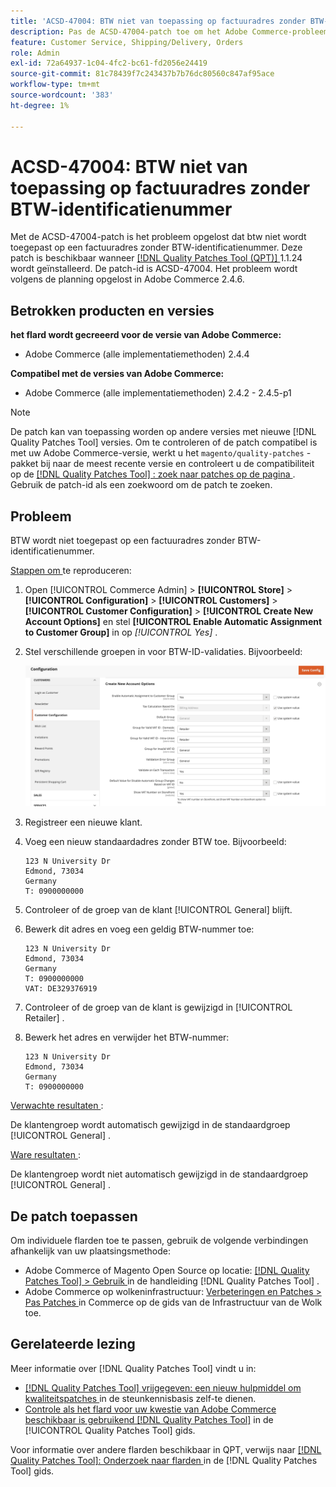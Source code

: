 ```yaml
---
title: 'ACSD-47004: BTW niet van toepassing op factuuradres zonder BTW-identificatienummer'
description: Pas de ACSD-47004-patch toe om het Adobe Commerce-probleem op te lossen dat BTW niet wordt geheven op een factuuradres zonder BTW-identificatienummer.
feature: Customer Service, Shipping/Delivery, Orders
role: Admin
exl-id: 72a64937-1c04-4fc2-bc61-fd2056e24419
source-git-commit: 81c78439f7c243437b7b76dc80560c847af95ace
workflow-type: tm+mt
source-wordcount: '383'
ht-degree: 1%

---
```


# ACSD-47004: BTW niet van toepassing op factuuradres zonder BTW-identificatienummer

Met de ACSD-47004-patch is het probleem opgelost dat btw niet wordt toegepast op een factuuradres zonder BTW-identificatienummer. Deze patch is beschikbaar wanneer [[!DNL Quality Patches Tool (QPT)] ](https://experienceleague.adobe.com/en/docs/commerce-knowledge-base/kb/announcements/commerce-announcements/magento-quality-patches-released-new-tool-to-self-serve-quality-patches) 1.1.24 wordt geïnstalleerd. De patch-id is ACSD-47004. Het probleem wordt volgens de planning opgelost in Adobe Commerce 2.4.6.

## Betrokken producten en versies

**het flard wordt gecreeerd voor de versie van Adobe Commerce:**

* Adobe Commerce (alle implementatiemethoden) 2.4.4

**Compatibel met de versies van Adobe Commerce:**

* Adobe Commerce (alle implementatiemethoden) 2.4.2 - 2.4.5-p1

>[!NOTE]
>
>De patch kan van toepassing worden op andere versies met nieuwe [!DNL Quality Patches Tool] versies. Om te controleren of de patch compatibel is met uw Adobe Commerce-versie, werkt u het `magento/quality-patches` -pakket bij naar de meest recente versie en controleert u de compatibiliteit op de [[!DNL Quality Patches Tool] : zoek naar patches op de pagina ](https://experienceleague.adobe.com/tools/commerce-quality-patches/index.html) . Gebruik de patch-id als een zoekwoord om de patch te zoeken.

## Probleem

BTW wordt niet toegepast op een factuuradres zonder BTW-identificatienummer.

<u> Stappen om </u> te reproduceren:

1. Open [!UICONTROL Commerce Admin] > **[!UICONTROL Store]** > **[!UICONTROL Configuration]** > **[!UICONTROL Customers]** > **[!UICONTROL Customer Configuration]** > **[!UICONTROL Create New Account Options]** en stel **[!UICONTROL Enable Automatic Assignment to Customer Group]** in op *[!UICONTROL Yes]* .
1. Stel verschillende groepen in voor BTW-ID-validaties. Bijvoorbeeld:

   ![ BTW-identiteitskaart-bevestigingen ](/help/assets/tools/vat-id-validations.png)

1. Registreer een nieuwe klant.
1. Voeg een nieuw standaardadres zonder BTW toe. Bijvoorbeeld:

   ```
   123 N University Dr
   Edmond, 73034
   Germany
   T: 0900000000
   ```

1. Controleer of de groep van de klant [!UICONTROL General] blijft.
1. Bewerk dit adres en voeg een geldig BTW-nummer toe:

   ```
   123 N University Dr
   Edmond, 73034
   Germany
   T: 0900000000
   VAT: DE329376919
   ```

1. Controleer of de groep van de klant is gewijzigd in [!UICONTROL Retailer] .
1. Bewerk het adres en verwijder het BTW-nummer:

   ```
   123 N University Dr
   Edmond, 73034
   Germany
   T: 0900000000
   ```

<u> Verwachte resultaten </u>:

De klantengroep wordt automatisch gewijzigd in de standaardgroep [!UICONTROL General] .

<u> Ware resultaten </u>:

De klantengroep wordt niet automatisch gewijzigd in de standaardgroep [!UICONTROL General] .

## De patch toepassen

Om individuele flarden toe te passen, gebruik de volgende verbindingen afhankelijk van uw plaatsingsmethode:

* Adobe Commerce of Magento Open Source op locatie: [[!DNL Quality Patches Tool]  > Gebruik ](/help/tools/quality-patches-tool/usage.md) in de handleiding [!DNL Quality Patches Tool] .
* Adobe Commerce op wolkeninfrastructuur: [ Verbeteringen en Patches > Pas Patches ](https://experienceleague.adobe.com/docs/commerce-cloud-service/user-guide/develop/upgrade/apply-patches.html) in Commerce op de gids van de Infrastructuur van de Wolk toe.

## Gerelateerde lezing

Meer informatie over [!DNL Quality Patches Tool] vindt u in:

* [[!DNL Quality Patches Tool]  vrijgegeven: een nieuw hulpmiddel om kwaliteitspatches ](https://experienceleague.adobe.com/en/docs/commerce-knowledge-base/kb/announcements/commerce-announcements/magento-quality-patches-released-new-tool-to-self-serve-quality-patches) in de steunkennisbasis zelf-te dienen.
* [ Controle als het flard voor uw kwestie van Adobe Commerce beschikbaar is gebruikend  [!DNL Quality Patches Tool]](/help/tools/quality-patches-tool/patches-available-in-qpt/check-patch-for-magento-issue-with-magento-quality-patches.md) in de [!UICONTROL Quality Patches Tool] gids.


Voor informatie over andere flarden beschikbaar in QPT, verwijs naar [[!DNL Quality Patches Tool]: Onderzoek naar flarden ](https://experienceleague.adobe.com/tools/commerce-quality-patches/index.html) in de [!DNL Quality Patches Tool] gids.
